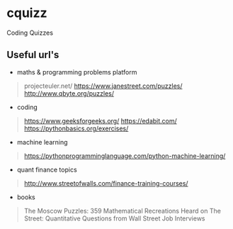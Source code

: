 # cquizz
Coding Quizzes

Useful url's
------------

- maths & programming problems platform
> projecteuler.net/
> https://www.janestreet.com/puzzles/
> http://www.qbyte.org/puzzles/

- coding
> https://www.geeksforgeeks.org/
> https://edabit.com/
> https://pythonbasics.org/exercises/

- machine learning
> https://pythonprogramminglanguage.com/python-machine-learning/

- quant finance topics
> http://www.streetofwalls.com/finance-training-courses/

- books
> The Moscow Puzzles: 359 Mathematical Recreations
> Heard on The Street: Quantitative Questions from Wall Street Job Interviews


